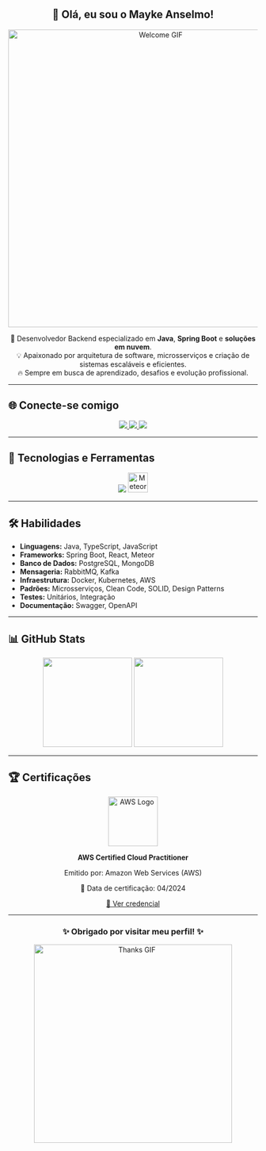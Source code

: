 <div align="center">
  <h2>👋 Olá, eu sou o Mayke Anselmo!</h2>
  <img src="https://i.pinimg.com/originals/83/b8/09/83b809857acd41a7bad4935b4734f9fc.gif" alt="Welcome GIF" width="600" />
</div>

<p align="center">
  🚀 Desenvolvedor Backend especializado em <strong>Java</strong>, <strong>Spring Boot</strong> e <strong>soluções em nuvem</strong>.<br>
  💡 Apaixonado por arquitetura de software, microsserviços e criação de sistemas escaláveis e eficientes.<br>
  🔥 Sempre em busca de aprendizado, desafios e evolução profissional.
</p>

---

## 🌐 Conecte-se comigo

<p align="center">
  <a href="https://www.linkedin.com/in/mayke-anselmo-766301269/" target="_blank">
    <img src="https://img.shields.io/badge/LinkedIn-0A66C2?style=for-the-badge&logo=linkedin&logoColor=white"/>
  </a>
  <a href="mailto:mayke.rpmg@gmail.com" target="_blank">
    <img src="https://img.shields.io/badge/Gmail-D14836?style=for-the-badge&logo=gmail&logoColor=white"/>
  </a>
  <a href="https://seuportfolio.com" target="_blank">
    <img src="https://img.shields.io/badge/Portfólio-FF5722?style=for-the-badge&logo=firefox&logoColor=white"/>
  </a>
</p>

---

## 🚀 Tecnologias e Ferramentas

<p align="center">
  <img src="https://skillicons.dev/icons?i=java,spring,aws,docker,kafka,rabbitmq,postgres,react,ts,js,html,css,git" />
  <img src="https://www.technotification.com/wp-content/uploads/2017/06/meteorjs.png" height="40" alt="MeteorJS"/>
</p>

---

## 🛠️ Habilidades

- **Linguagens:** Java, TypeScript, JavaScript
- **Frameworks:** Spring Boot, React, Meteor
- **Banco de Dados:** PostgreSQL, MongoDB
- **Mensageria:** RabbitMQ, Kafka
- **Infraestrutura:** Docker, Kubernetes, AWS
- **Padrões:** Microsserviços, Clean Code, SOLID, Design Patterns
- **Testes:** Unitários, Integração
- **Documentação:** Swagger, OpenAPI

---

## 📊 GitHub Stats

<div align="center">
  <img src="https://github-readme-stats.vercel.app/api?username=maykeanselmo&show_icons=true&theme=github_dark" height="180"/>
  <img src="https://github-readme-stats.vercel.app/api/top-langs/?username=maykeanselmo&layout=compact&theme=github_dark" height="180"/>
</div>

---

## 🏆 Certificações

<div align="center">
  <img src="https://upload.wikimedia.org/wikipedia/commons/9/93/Amazon_Web_Services_Logo.svg" alt="AWS Logo" width="100"/>
  <p><strong>AWS Certified Cloud Practitioner</strong></p>
  <p>Emitido por: Amazon Web Services (AWS)</p>
  <p>📅 Data de certificação: 04/2024</p>
  <a href="https://www.credly.com/badges/2becf92f-c00a-4551-aa63-dda5ca3929a4/linked_in_profile" target="_blank">
    🔗 Ver credencial
  </a>
</div>

---

<div align="center">
  <h3>✨ Obrigado por visitar meu perfil! ✨</h3>
  <img src="https://i.giphy.com/media/v1.Y2lkPTc5MGI3NjExdzB0NWQ1NjRmdjZ6OWFjeWhuM3ZzM24waWpodTN5dml4d2k2ZXg5OSZlcD12MV9pbnRlcm5hbF9naWZfYnlfaWQmY3Q9Zw/bGgsc5mWoryfgKBx1u/giphy.gif" alt="Thanks GIF" width="400" />
</div>
